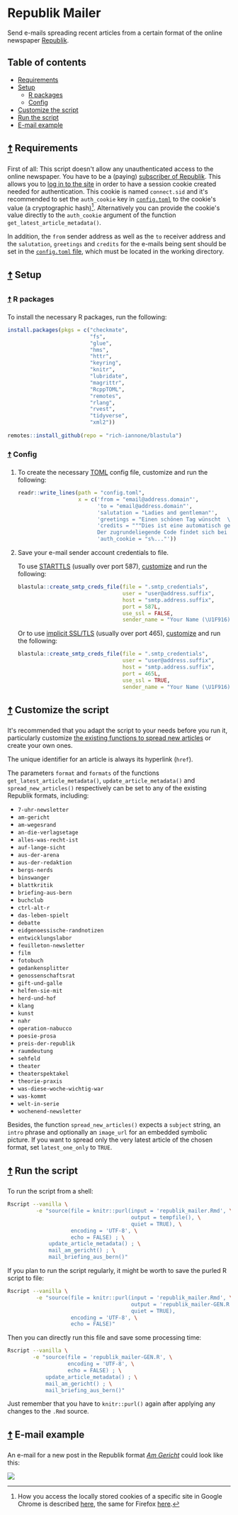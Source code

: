 # Republik Mailer

Send e-mails spreading recent articles from a certain format of the online newspaper [Republik](https://www.republik.ch/).

<!-- TOC BEGIN -- leave this comment untouched to allow auto update -->

## Table of contents

- [Requirements](#-requirements)
- [Setup](#-setup)
    - [R packages](#-r-packages)
    - [Config](#-config)
- [Customize the script](#-customize-the-script)
- [Run the script](#-run-the-script)
- [E-mail example](#-e-mail-example)

<!-- TOC END -- leave this comment untouched to allow auto update -->

## [🠅](#table-of-contents) Requirements

First of all: This script doesn't allow any unauthenticated access to the online newspaper. You have to be a (paying) [subscriber of Republik](https://www.republik.ch/angebote). This allows you to [log in to the site](https://www.republik.ch/anmelden) in order to have a session cookie created needed for authentication. This cookie is named `connect.sid` and it's recommended to set the `auth_cookie` key in [`config.toml`](#config) to the cookie's value (a cryptographic hash)[^reveal]. Alternatively you can provide the cookie's value directly to the `auth_cookie` argument of the function `get_latest_article_metadata()`.

In addition, the `from` sender address as well as the `to` receiver address and the `salutation`, `greetings` and `credits` for the e-mails being sent should be set in the [`config.toml` file](#config), which must be located in the working directory.


[^reveal]: How you access the locally stored cookies of a specific site in Google Chrome is described [here](https://developers.google.com/web/tools/chrome-devtools/storage/cookies), the same for Firefox [here](https://developer.mozilla.org/docs/Tools/Storage_Inspector).


## [🠅](#table-of-contents) Setup

### [🠅](#table-of-contents) R packages

To install the necessary R packages, run the following:

```r
install.packages(pkgs = c("checkmate",
                          "fs",
                          "glue",
                          "hms",
                          "httr",
                          "keyring",
                          "knitr",
                          "lubridate",
                          "magrittr",
                          "RcppTOML",
                          "remotes",
                          "rlang",
                          "rvest",
                          "tidyverse",
                          "xml2"))
                          
remotes::install_github(repo = "rich-iannone/blastula")
```

### [🠅](#table-of-contents) Config

1. To create the necessary [TOML](https://github.com/toml-lang/toml#readme) config file, customize and run the following:

    ```r
    readr::write_lines(path = "config.toml",
                       x = c('from = "email@address.domain"',
                             'to = "email@address.domain"',
                             'salutation = "Ladies and gentleman"',
                             'greetings = "Einen schönen Tag wünscht  \\nSalims MailBot \U1F916"',
                             'credits = """Dies ist eine automatisch generierte Nachricht. \\
                             Der zugrundeliegende Code findet sich bei Interesse [hier](https://gitlab.com/salim-b/republik_mailer)."""',
                             'auth_cookie = "s%..."'))
    ```

2. Save your e-mail sender account credentials to file.

    To use [STARTTLS](https://en.wikipedia.org/wiki/Opportunistic_TLS) (usually over port 587), [customize](https://rich-iannone.github.io/blastula/articles/sending_using_smtp.html#storing-credentials-and-smtp-configuration-data-for-later-use) and run the following:

    ```r
    blastula::create_smtp_creds_file(file = ".smtp_credentials",
                                     user = "user@address.suffix",
                                     host = "smtp.address.suffix",
                                     port = 587L,
                                     use_ssl = FALSE,
                                     sender_name = "Your Name (\U1F916)")
    ```

    Or to use [implicit SSL/TLS](https://tools.ietf.org/html/rfc8314#section-3.3) (usually over port 465), [customize](https://rich-iannone.github.io/blastula/articles/sending_using_smtp.html#storing-credentials-and-smtp-configuration-data-for-later-use) and run the following:

    ```r
    blastula::create_smtp_creds_file(file = ".smtp_credentials",
                                     user = "user@address.suffix",
                                     host = "smtp.address.suffix",
                                     port = 465L,
                                     use_ssl = TRUE,
                                     sender_name = "Your Name (\U1F916)")
    ```

## [🠅](#table-of-contents) Customize the script

It's recommended that you adapt the script to your needs before you run it, particularly customize [the existing functions to spread new articles](republik_mailer.Rmd#spread-new-articles) or create your own ones.

The unique identifier for an article is always its hyperlink (`href`).

The parameters `format` and `formats` of the functions `get_latest_article_metadata()`, `update_article_metadata()` and `spread_new_articles()` respectively can be set to any of the existing Republik formats, including:

- `7-uhr-newsletter`
- `am-gericht`
- `am-wegesrand`
- `an-die-verlagsetage`
- `alles-was-recht-ist`
- `auf-lange-sicht`
- `aus-der-arena`
- `aus-der-redaktion`
- `bergs-nerds`
- `binswanger`
- `blattkritik`
- `briefing-aus-bern`
- `buchclub`
- `ctrl-alt-r`
- `das-leben-spielt`
- `debatte`
- `eidgenoessische-randnotizen`
- `entwicklungslabor`
- `feuilleton-newsletter`
- `film`
- `fotobuch`
- `gedankensplitter`
- `genossenschaftsrat`
- `gift-und-galle`
- `helfen-sie-mit`
- `herd-und-hof`
- `klang`
- `kunst`
- `nahr`
- `operation-nabucco`
- `poesie-prosa`
- `preis-der-republik`
- `raumdeutung`
- `sehfeld`
- `theater`
- `theaterspektakel`
- `theorie-praxis`
- `was-diese-woche-wichtig-war`
- `was-kommt`
- `welt-in-serie`
- `wochenend-newsletter`

Besides, the function `spread_new_articles()` expects a `subject` string, an `intro` phrase and optionally an `image_url` for an embedded symbolic picture. If you want to spread only the very latest article of the chosen format, set `latest_one_only` to `TRUE`.

## [🠅](#table-of-contents) Run the script

To run the script from a shell:

```sh
Rscript --vanilla \
         -e "source(file = knitr::purl(input = 'republik_mailer.Rmd', \
                                       output = tempfile(), \
                                       quiet = TRUE), \
                    encoding = 'UTF-8', \
                    echo = FALSE) ; \
             update_article_metadata() ; \
             mail_am_gericht() ; \
             mail_briefing_aus_bern()"
```

If you plan to run the script regularly, it might be worth to save the purled R script to file:

```sh
Rscript --vanilla \
         -e "source(file = knitr::purl(input = 'republik_mailer.Rmd', \
                                       output = 'republik_mailer-GEN.R', \
                                       quiet = TRUE),
                    encoding = 'UTF-8', \
                    echo = FALSE)"
```

Then you can directly run this file and save some processing time:

```sh
Rscript --vanilla \
        -e "source(file = 'republik_mailer-GEN.R', \
                   encoding = 'UTF-8', \
                   echo = FALSE) ; \
            update_article_metadata() ; \
            mail_am_gericht() ; \
            mail_briefing_aus_bern()"
```

Just remember that you have to `knitr::purl()` again after applying any changes to the `.Rmd` source.

## [🠅](#table-of-contents) E-mail example

An e-mail for a new post in the Republik format [_Am Gericht_](https://www.republik.ch/format/am-gericht/) could look like this:

![](images/mail-am-gericht.png)
